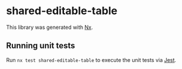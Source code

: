 # shared-editable-table

This library was generated with [Nx](https://nx.dev).

## Running unit tests

Run `nx test shared-editable-table` to execute the unit tests via [Jest](https://jestjs.io).
